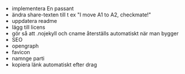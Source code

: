 * implementera En passant
* ändra share-texten till t ex "I move A1 to A2, checkmate!"
* uppdatera readme
* lägg till licens
* gör så att .nojekyll och cname återställs automatiskt när man bygger
* SEO
* opengraph
* favicon
* namnge parti
* kopiera länk automatiskt efter drag
